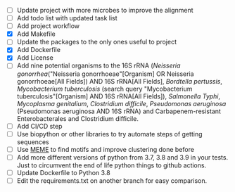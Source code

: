 - [ ] Update project with more microbes to improve the alignment
- [ ] Add todo list with updated task list
- [ ] Add project workflow
- [x] Add Makefile
- [ ] Update the packages to the only ones useful to project
- [x] Add Dockerfile
- [x] Add License
- [ ] Add nine potential organisms to the 16S rRNA (*Neisseria gonorrhea*("Neisseria gonorrhoeae"[Organism] OR Neisseria gonorrhoeae[All Fields]) AND 16S rRNA[All Fields], *Bordtella pertussis*, *Mycobacterium tuberculosis* (search query "Mycobacterium tuberculosis"[Organism] AND 16S rRNA[All Fields]), *Salmonella Typhi*, *Mycoplasma genitalium*, *Clostridium difficile*, *Pseudomonas aeruginosa* (Pseudomonas aeruginosa AND 16S rRNA) and Carbapenem-resistant Enterobacterales and Clostridium difficile.
- [ ] Add CI/CD step
- [ ] Use biopython or other libraries to try automate steps of getting sequences
- [ ] Use [MEME](https://rosalind.info/glossary/meme/) to find motifs and improve clustering done before
- [ ] Add more different versions of python from 3.7, 3.8 and 3.9 in your tests. Just to circumvent the end of life python things to github actions.
- [ ] Update Dockerfile to Python 3.8
- [ ] Edit the requirements.txt on another branch for easy comparison.
